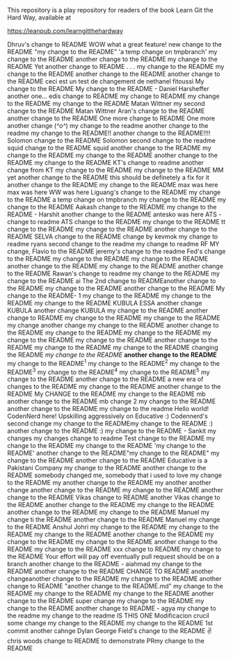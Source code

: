 This repository is a play repository for readers of the book Learn Git the Hard Way, available at

https://leanpub.com/learngitthehardway

Dhruv's change to README
WOW what a great feature!
new change to the README
"my change to the README"
'a temp change on tmpbranch'
my change to the README
another change to the README
my change to the README
Yet another change to README . . .
my change to the README
my change to the README
another change to the README
another change to the README
ceci est un test de changement de nethanel fitoussi
My change to the README
My change to the README - Daniel Harsheffer
another one...
edis change to README
my change to README
my change to the README
my change to the README Matan Wittner
my second change to the README Matan Wittner
Aran's change to the README
another change to the README
One more change to README
One more another change (_^o^_)
my change to the readme
another change to the readme
my change to the README!!
another change to the README!!!!
Solomon change to the README
Solomon second change to the readme
squid change to the README
squid another change to the README
my change to the README
my change to the README
another change to the README
my change to the README
KT's change to readme
another change from KT
my change to the README
my change to the README MM
yet another change to the README
this should be definetely a fix for it
another change to the README
my change to the README
max was here
max was here
WW was here
Liguang's change to the README
my change to the README
a temp change on tmpbranch
my change to the README
my change to the README
Aakash change to the README
my change to the README - Harshit
another change to the README
antesko was here
ATS - change to readme
ATS change to the README
my change to the README
tt change to the README
my change to the README
another change to the README
SELVA change to the README
change by kevmok
my change to readme
ryans second change to the readme
my change to readme RF
MY change, Flavio to the README
jeremy's change to the readme
Fed's change to the README
my change to the README
my change to the README
another change to the README
my change to the README
another change to the README
Rawan's change to readme
my change to the README
my change to the README ai
The 2nd change to READMEanother change to the README
my change to the README
another change to the README
My change to the README- 1
my change to the README
my change to the README
my change to the README KUBULA ESSA
another change KUBULA
another change KUBULA
my change to the README
another change to README
my change to the README
my change to the README
my change
another change
my change to the README
another change to the README
my change to the README
my change to the README
my change to the README
my change to the README
another change to the README
my change to the README
my change to the README
changing the README
_my change to the README_
**another change to the README**
my change to the README<sup>1</sup>
my change to the README<sup>2</sup>
my change to the README<sup>3</sup>
my change to the README<sup>4</sup>
my change to the README<sup>5</sup>
my change to the README
another change to the README
a new era of changes to the README
my change to the README
another change to the README
My CHANGE to the README
my change to the README
mb another change to the README
mb change 2
my change to the README
another change to the README
my change to the readme
Hello world! CodenNerd here! Upskilling aggressively on Educative :)
Codennerd's second change
my change to the READMEmy change to the README :)
another change to the README :)
my change to the README - Sankit
my changes
my changes
change to readme
Test change to the README
my change to the README
my change to the README
'my change to the README' 
another change to the README"my change to the README" 
my change to the README
another change to the README
Educative is a Pakistani Company
my change to the README
another change to the README
somebody changed me, somebody that i used to love
my change to the README
my another change to the README
my another another change
another change to the README
my change to the README
another change to the README
Vikas change to README
another Vikas change to the README
another change to the README
my change to the README
another change to the README
my change to the README
Manuel my change ti the README
another change to the README Manuel
my change to the README
Anshul Johri my change to the README
my change to the README
my change to the README
another change to the README
my change to the README
my change to the README
another change to the README
<my unique change to the README>
<another unique change to the README>
my change to the README
xxx change to README
my change to the README
Your effort will pay off eventually
pull request should be on a branch
another change to the README - aiahmad
my change to the README
another change to the README
CHANGE TO README
another changeanother change to the README
my change to the README
another change to README
"another change to the README.md" 
my change to the README
my change to the README
my change to the README
another change to the README
super change
my change to the README
my change to the README
another change to README - agya
my change to the readme
my change to the readme IS THIS ONE
Modificacion crucil
some change
my change to the README
my change to the README
1st commit
another cahnge
Dylan George Field's change to the README ✌
chris woods change to README to demonstrate PRmy change to the README
